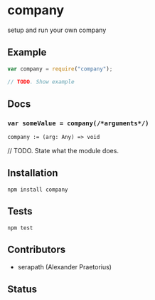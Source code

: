 company
======

<!--
    [![build status][build-png]][build]
    [![Coverage Status][cover-png]][cover]
    [![Davis Dependency status][dep-png]][dep]
-->

<!-- [![NPM][npm-png]][npm] -->

<!-- [![browser support][test-png]][test] -->

setup and run your own company

## Example

```js
var company = require("company");

// TODO. Show example
```

## Docs

### `var someValue = company(/*arguments*/)`

<!--
  This is a jsig notation of your interface.
  https://github.com/Raynos/jsig
-->
```ocaml
company := (arg: Any) => void
```

// TODO. State what the module does.

## Installation

`npm install company`

## Tests

`npm test`

## Contributors

 - serapath (Alexander Praetorius)

## Status

  [build-png]: https://secure.travis-ci.org/serapath/company.png
  [build]: https://travis-ci.org/serapath/company
  [cover-png]: https://coveralls.io/repos/serapath/company/badge.png
  [cover]: https://coveralls.io/r/serapath/company
  [dep-png]: https://david-dm.org/serapath/company.png
  [dep]: https://david-dm.org/serapath/company
  [test-png]: https://ci.testling.com/serapath/company.png
  [tes]: https://ci.testling.com/serapath/company
  [npm-png]: https://nodei.co/npm/company.png?stars&downloads
  [npm]: https://nodei.co/npm/company
